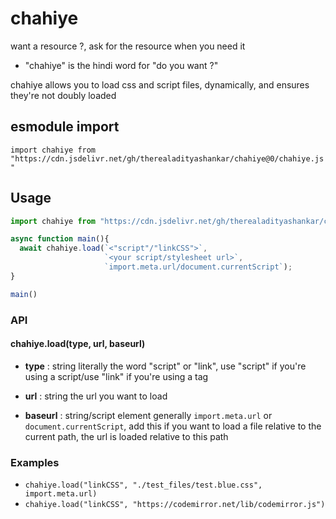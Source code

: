 # chahiye
want a resource ?, ask for the resource when you need it

- "chahiye" is the hindi word for "do you want ?"

chahiye allows you to load css and script files, dynamically, and ensures they're not doubly loaded

esmodule import
---------------
`import chahiye from "https://cdn.jsdelivr.net/gh/therealadityashankar/chahiye@0/chahiye.js"`

Usage
-----

```javascript
import chahiye from "https://cdn.jsdelivr.net/gh/therealadityashankar/chahiye@0/chahiye.js"

async function main(){
  await chahiye.load(`<"script"/"linkCSS">`, 
                     `<your script/stylesheet url>`, 
                     `import.meta.url/document.currentScript`);
}

main()
```

### API
#### chahiye.load(type, url, baseurl)

- **type** : string
  literally the word "script" or "link",
  use "script" if you're using a script/use "link" if you're using a <link> tag

- **url** : string
  the url you want to load

- **baseurl** : string/script element
  generally `import.meta.url` or `document.currentScript`,
  add this if you want to load a file relative to the current path,
  the url is loaded relative to this path

### Examples

- `chahiye.load("linkCSS", "./test_files/test.blue.css", import.meta.url)`
- `chahiye.load("linkCSS", "https://codemirror.net/lib/codemirror.js")`
